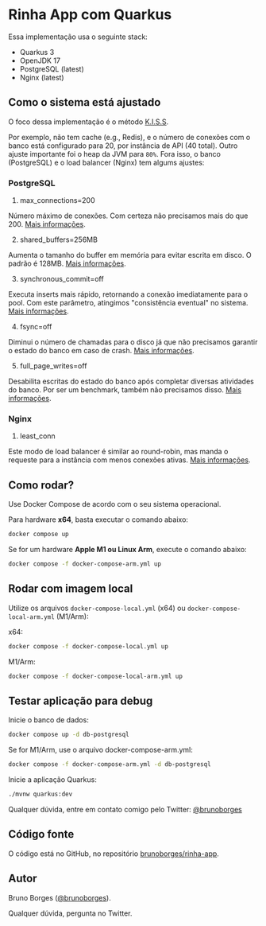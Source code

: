 # Rinha App com Quarkus

Essa implementação usa o seguinte stack:

- Quarkus 3
- OpenJDK 17
- PostgreSQL (latest)
- Nginx (latest)

## Como o sistema está ajustado

O foco dessa implementação é o método [K.I.S.S](https://www.baeldung.com/cs/kiss-software-design-principle#:~:text=KISS%20stands%20for%20Keep%20It,complexity%20as%20much%20as%20possible.).

Por exemplo, não tem cache (e.g., Redis), e o número de conexões com o banco está configurado para 20, por instância de API (40 total). Outro ajuste importante foi o heap da JVM para `80%`. Fora isso, o banco (PostgreSQL) e o load balancer (Nginx) tem algums ajustes:

### PostgreSQL

1. max_connections=200

Número máximo de conexões. Com certeza não precisamos mais do que 200. [Mais informações](https://postgresqlco.nf/doc/en/param/max_connections/).

2. shared_buffers=256MB

Aumenta o tamanho do buffer em memória para evitar escrita em disco. O padrão é 128MB. [Mais informações](https://postgresqlco.nf/doc/en/param/shared_buffers/).

3. synchronous_commit=off

Executa inserts mais rápido, retornando a conexão imediatamente para o pool. Com este parâmetro, atingimos "consistência eventual" no sistema. [Mais informações](https://postgresqlco.nf/doc/en/param/synchronous_commit/).

4. fsync=off

Diminui o número de chamadas para o disco já que não precisamos garantir o estado do banco em caso de crash. [Mais informações](https://postgresqlco.nf/doc/en/param/fsync/).

5. full_page_writes=off

Desabilita escritas do estado do banco após completar diversas atividades do banco. Por ser um benchmark, também não precisamos disso. [Mais informações](https://postgresqlco.nf/doc/en/param/full_page_writes/).

### Nginx

1. least_conn

Este modo de load balancer é similar ao round-robin, mas manda o requeste para a instância com menos conexões ativas. [Mais informações](https://nginx.org/en/docs/http/ngx_http_upstream_module.html#least_conn).

## Como rodar?

Use Docker Compose de acordo com o seu sistema operacional. 

Para hardware **x64**, basta executar o comando abaixo:

```bash
docker compose up
```

Se for um hardware **Apple M1 ou Linux Arm**, execute o comando abaixo:

```bash
docker compose -f docker-compose-arm.yml up
```

## Rodar com imagem local

Utilize os arquivos `docker-compose-local.yml` (x64) ou `docker-compose-local-arm.yml` (M1/Arm):

x64:

```bash
docker compose -f docker-compose-local.yml up
```

M1/Arm:

```bash
docker compose -f docker-compose-local-arm.yml up
```

## Testar aplicação para debug

Inicie o banco de dados:

```bash
docker compose up -d db-postgresql
```

Se for M1/Arm, use o arquivo docker-compose-arm.yml:

```bash
docker compose -f docker-compose-arm.yml -d db-postgresql
```

Inicie a aplicação Quarkus:

```bash
./mvnw quarkus:dev
```

Qualquer dúvida, entre em contato comigo pelo Twitter: [@brunoborges](https://twitter.com/brunoborges)

## Código fonte

O código está no GitHub, no repositório [brunoborges/rinha-app](https://github.com/brunoborges/rinha-app).

## Autor

Bruno Borges ([@brunoborges](https://twitter.com/brunoborges)).

Qualquer dúvida, pergunta no Twitter.
